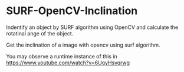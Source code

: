 # SURF-OpenCV-Inclination
Indentify an object by SURF algorithm using OpenCV and calculate the rotatinal ange of the object.

Get the inclination of a image with opencv using surf algorithm.

You may observe a runtime instance of this in https://www.youtube.com/watch?v=6UgyHsvqrwg
